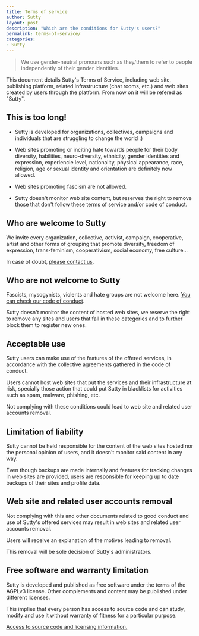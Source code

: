 ```yaml
---
title: Terms of service
author: Sutty
layout: post
description: "Which are the conditions for Sutty's users?"
permalink: terms-of-service/
categories:
- Sutty
---
```



> We use gender-neutral pronouns such as they/them to refer to people
> independently of their gender identities.

This document details Sutty's Terms of Service, including web site,
publishing platform, related infrastructure (chat rooms, etc.) and web
sites created by users through the platform.  From now on it will be
refered as "Sutty".

## This is too long!

* Sutty is developed for organizations, collectives, campaigns and
  individuals that are struggling to change the world :)

* Web sites promoting or inciting hate towards people for their body
  diversity, habilities, neuro-diversity, ethnicity, gender identities
  and expression, experiencie level, nationality, physical appearance,
  race, religion, age or sexual identity and orientation are definitely
  now allowed.

* Web sites promoting fascism are not allowed.

* Sutty doesn't monitor web site content, but reserves the right to
  remove those that don't follow these terms of service and/or code of
  conduct.

## Who are welcome to Sutty

We invite every organization, collective, activist, campaign,
cooperative, artist and other forms of grouping that promote diversity,
freedom of expression, trans-feminism, cooperativism, social economy,
free culture...

In case of doubt, [please contact us](index.html#contact).

## Who are not welcome to Sutty

Fascists, mysogynists, violents and hate groups are not welcome here.
[You can check our code of conduct](code-of-conduct/).

Sutty doesn't monitor the content of hosted web sites, we reserve the
right to remove any sites and users that fall in these categories and to
further block them to register new ones.

## Acceptable use

Sutty users can make use of the features of the offered services, in
accordance with the collective agreements gathered in the code of
conduct.

Users cannot host web sites that put the services and their
infrastructure at risk, specially those action that could put Sutty in
blacklists for activities such as spam, malware, phishing, etc.

Not complying with these conditions could lead to web site and related
user accounts removal.

## Limitation of liability

Sutty cannot be held responsible for the content of the web sites hosted
nor the personal opinion of users, and it doesn't monitor said content
in any way.

Even though backups are made internally and features for tracking
changes in web sites are provided, users are responsible for keeping up
to date backups of their sites and profile data.

## Web site and related user accounts removal

Not complying with this and other documents related to good conduct
and use of Sutty's offered services may result in web sites and
related user accounts removal.

Users will receive an explanation of the motives leading to removal.

This removal will be sole decision of Sutty's administrators.

## Free software and warranty limitation

Sutty is developed and published as free software under the terms of the
AGPLv3 license.  Other complements and content may be published under
different licenses.

This implies that every person has access to source code and can study,
modify and use it without warranty of fitness for a particular purpose.

[Access to source code and licensing
information.](https://0xacab.org/sutty/)
